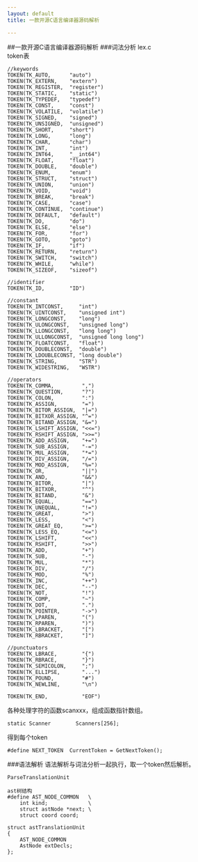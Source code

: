 ```yaml
---
layout: default
title: 一款开源C语言编译器源码解析

---
```


##一款开源C语言编译器源码解析
###词法分析 lex.c	
token表	 

	//keywords
	TOKEN(TK_AUTO,      "auto")
	TOKEN(TK_EXTERN,    "extern")
	TOKEN(TK_REGISTER,  "register")
	TOKEN(TK_STATIC,    "static")
	TOKEN(TK_TYPEDEF,   "typedef")
	TOKEN(TK_CONST,     "const")
	TOKEN(TK_VOLATILE,  "volatile")
	TOKEN(TK_SIGNED,    "signed")
	TOKEN(TK_UNSIGNED,  "unsigned")
	TOKEN(TK_SHORT,     "short")
	TOKEN(TK_LONG,      "long")
	TOKEN(TK_CHAR,      "char")
	TOKEN(TK_INT,       "int")
	TOKEN(TK_INT64,     "__int64")
	TOKEN(TK_FLOAT,     "float")
	TOKEN(TK_DOUBLE,    "double")
	TOKEN(TK_ENUM,      "enum")
	TOKEN(TK_STRUCT,    "struct")
	TOKEN(TK_UNION,     "union")
	TOKEN(TK_VOID,      "void")
	TOKEN(TK_BREAK,     "break")
	TOKEN(TK_CASE,      "case")
	TOKEN(TK_CONTINUE,  "continue")
	TOKEN(TK_DEFAULT,   "default")
	TOKEN(TK_DO,        "do")
	TOKEN(TK_ELSE,      "else")
	TOKEN(TK_FOR,       "for")
	TOKEN(TK_GOTO,      "goto")
	TOKEN(TK_IF,        "if")
	TOKEN(TK_RETURN,    "return")
	TOKEN(TK_SWITCH,    "switch")
	TOKEN(TK_WHILE,     "while")
	TOKEN(TK_SIZEOF,    "sizeof")
	
	//identifier
	TOKEN(TK_ID,        "ID")
	
	//constant
	TOKEN(TK_INTCONST,     "int")
	TOKEN(TK_UINTCONST,    "unsigned int")
	TOKEN(TK_LONGCONST,    "long")
	TOKEN(TK_ULONGCONST,   "unsigned long")
	TOKEN(TK_LLONGCONST,   "long long")
	TOKEN(TK_ULLONGCONST,  "unsigned long long")
	TOKEN(TK_FLOATCONST,   "float")
	TOKEN(TK_DOUBLECONST,  "double")
	TOKEN(TK_LDOUBLECONST, "long double")
	TOKEN(TK_STRING,       "STR")
	TOKEN(TK_WIDESTRING,   "WSTR")
	
	//operators
	TOKEN(TK_COMMA,         ",")
	TOKEN(TK_QUESTION,      "?")
	TOKEN(TK_COLON,         ":")
	TOKEN(TK_ASSIGN,        "=")
	TOKEN(TK_BITOR_ASSIGN,  "|=")
	TOKEN(TK_BITXOR_ASSIGN, "^=")
	TOKEN(TK_BITAND_ASSIGN, "&=")
	TOKEN(TK_LSHIFT_ASSIGN, "<<=")
	TOKEN(TK_RSHIFT_ASSIGN, ">>=")
	TOKEN(TK_ADD_ASSIGN,    "+=")
	TOKEN(TK_SUB_ASSIGN,    "-=")
	TOKEN(TK_MUL_ASSIGN,    "*=")
	TOKEN(TK_DIV_ASSIGN,    "/=")
	TOKEN(TK_MOD_ASSIGN,    "%=")
	TOKEN(TK_OR,            "||")
	TOKEN(TK_AND,           "&&")
	TOKEN(TK_BITOR,         "|")
	TOKEN(TK_BITXOR,        "^")
	TOKEN(TK_BITAND,        "&")
	TOKEN(TK_EQUAL,         "==")
	TOKEN(TK_UNEQUAL,       "!=")
	TOKEN(TK_GREAT,         ">")
	TOKEN(TK_LESS,          "<")
	TOKEN(TK_GREAT_EQ,      ">=")
	TOKEN(TK_LESS_EQ,       "<=")
	TOKEN(TK_LSHIFT,        "<<")
	TOKEN(TK_RSHIFT,        ">>")
	TOKEN(TK_ADD,           "+")
	TOKEN(TK_SUB,           "-")
	TOKEN(TK_MUL,           "*")
	TOKEN(TK_DIV,           "/")
	TOKEN(TK_MOD,           "%")
	TOKEN(TK_INC,           "++")
	TOKEN(TK_DEC,           "--")
	TOKEN(TK_NOT,           "!")
	TOKEN(TK_COMP,          "~")
	TOKEN(TK_DOT,           ".")
	TOKEN(TK_POINTER,       "->")
	TOKEN(TK_LPAREN,        "(")
	TOKEN(TK_RPAREN,        ")")
	TOKEN(TK_LBRACKET,      "[")
	TOKEN(TK_RBRACKET,      "]")
	
	//punctuators
	TOKEN(TK_LBRACE,        "{")
	TOKEN(TK_RBRACE,        "}")
	TOKEN(TK_SEMICOLON,     ";")
	TOKEN(TK_ELLIPSE,       "...")
	TOKEN(TK_POUND,         "#")
	TOKEN(TK_NEWLINE,       "\n")
	
	TOKEN(TK_END,           "EOF")

各种处理字符的函数scanxxx，组成函数指针数组。 

	static Scanner        Scanners[256]; 

得到每个token	

	#define NEXT_TOKEN  CurrentToken = GetNextToken();


###语法解析
语法解析与词法分析一起执行，取一个token然后解析。  

	ParseTranslationUnit

	ast树结构
	#define AST_NODE_COMMON   \
	    int kind;             \
	    struct astNode *next; \
	    struct coord coord;

	struct astTranslationUnit
	{
		AST_NODE_COMMON
		AstNode extDecls;
	};	